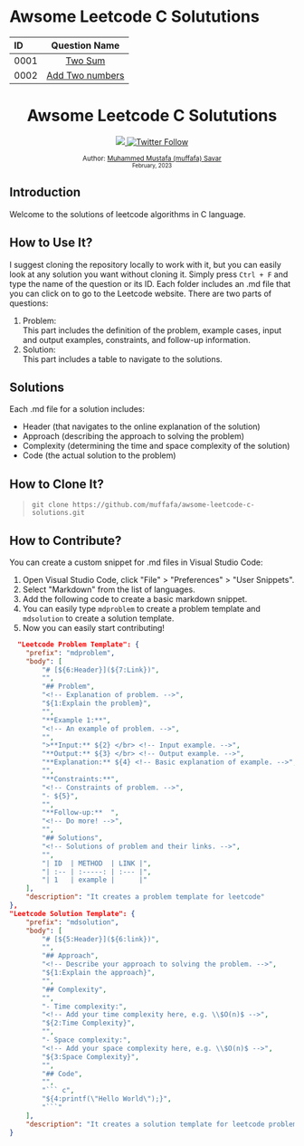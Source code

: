 # Awsome Leetcode C Solututions

| ID   |                          Question Name                          |
| :--- | :-------------------------------------------------------------: |
| 0001 |             [Two Sum](0001-two-sum/0001-two-sum.md)             |
| 0002 | [Add Two numbers](0002-add-two-numbers/0002-add-two-numbers.md) |

<div align="center">
  <h1> Awsome Leetcode C Solututions</h1>
  <a class="header-badge" target="_blank" href="https://www.linkedin.com/in/muffafa/">
    <img src="https://img.shields.io/badge/style--5eba00.svg?label=LinkedIn&logo=linkedin&style=social">
  </a>
  <a class="header-badge" target="_blank" href="https://twitter.com/muffafa">
    <img alt="Twitter Follow" src="https://img.shields.io/twitter/follow/muffafa?style=social">
  </a>

  <sub>Author:
    <a href="https://linktr.ee/muffafa" target="_blank">Muhammed Mustafa (muffafa) Savar</a><br>
    <small> February, 2023</small>
  </sub>
</div>

## Introduction

Welcome to the solutions of leetcode algorithms in C language.

## How to Use It?

I suggest cloning the repository locally to work with it, but you can easily look at any solution you want without cloning it. Simply press `Ctrl + F` and type the name of the question or its ID. Each folder includes an .md file that you can click on to go to the Leetcode website. There are two parts of questions:

1. Problem: </br> This part includes the definition of the problem, example cases, input and output examples, constraints, and follow-up information.
2. Solution: </br> This part includes a table to navigate to the solutions.

## Solutions

Each .md file for a solution includes:

- Header (that navigates to the online explanation of the solution)
- Approach (describing the approach to solving the problem)
- Complexity (determining the time and space complexity of the solution)
- Code (the actual solution to the problem)

## How to Clone It?

> `git clone https://github.com/muffafa/awsome-leetcode-c-solutions.git`

## How to Contribute?

You can create a custom snippet for .md files in Visual Studio Code:

1. Open Visual Studio Code, click "File" > "Preferences" > "User Snippets".
2. Select "Markdown" from the list of languages.
3. Add the following code to create a basic markdown snippet.
4. You can easily type `mdproblem` to create a problem template and `mdsolution` to create a solution template.
5. Now you can easily start contributing!

``` json
  "Leetcode Problem Template": {
    "prefix": "mdproblem",
    "body": [
        "# [${6:Header}](${7:Link})",
        "",
        "## Problem",
        "<!-- Explanation of problem. -->",
        "${1:Explain the problem}",
        "",
        "**Example 1:**",
        "<!-- An example of problem. -->",
        "",
        ">**Input:** ${2} </br> <!-- Input example. -->",
        "**Output:** ${3} </br> <!-- Output example. -->",
        "**Explanation:** ${4} <!-- Basic explanation of example. -->",
        "",
        "**Constraints:**",
        "<!-- Constraints of problem. -->",
        "- ${5}",
        "",
        "**Follow-up:**  ",
        "<!-- Do more! -->",
        "",
        "## Solutions",
        "<!-- Solutions of problem and their links. -->",
        "",
        "| ID  | METHOD  | LINK |",
        "| :-- | :-----: | :--- |",
        "| 1   | example |      |"
    ],
    "description": "It creates a problem template for leetcode"
},
"Leetcode Solution Template": {
    "prefix": "mdsolution",
    "body": [
        "# [${5:Header}](${6:link})",
        "",
        "## Approach",
        "<!-- Describe your approach to solving the problem. -->",
        "${1:Explain the approach}",
        "",
        "## Complexity",
        "",
        "- Time complexity:",
        "<!-- Add your time complexity here, e.g. \\$O(n)$ -->",
        "${2:Time Complexity}",
        "",
        "- Space complexity:",
        "<!-- Add your space complexity here, e.g. \\$O(n)$ -->",
        "${3:Space Complexity}",
        "",
        "## Code",
        "",
        "``` c",
        "${4:printf(\"Hello World\");}",
        "```"
    ],
    "description": "It creates a solution template for leetcode problem"
}
```
